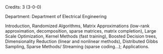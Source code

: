 Credits: 3 (3-0-0)

Department: Department of Electrical Engineering

Introduction, Randomized Algorithms, Matrix Approximations (low-rank approximation, decomposition, sparse matrices, matrix completion), Large Scale Optimization, Kernel Methods (fast training), Boosted Decision trees, Dimensionality Reduction (linear and nonlinear methods), Distributed Gibbs Sampling, Sparse Methods/ Streaming (sparse coding...); Applications.